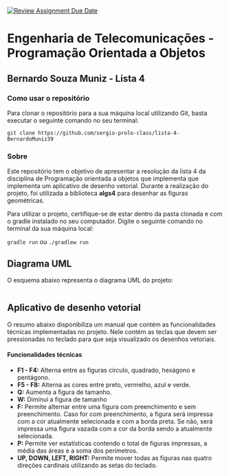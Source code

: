 [![Review Assignment Due Date](https://classroom.github.com/assets/deadline-readme-button-22041afd0340ce965d47ae6ef1cefeee28c7c493a6346c4f15d667ab976d596c.svg)](https://classroom.github.com/a/14jV-K72)
# Engenharia de Telecomunicações - Programação Orientada a Objetos
## Bernardo Souza Muniz - Lista 4

### Como usar o repositório
Para clonar o repositório para a sua máquina local utilizando Git, basta executar o seguinte comando no seu terminal:

`git clone https://github.com/sergio-prolo-class/lista-4-BernardoMuniz39`

### Sobre
Este repositório tem o objetivo de apresentar a resolução da lista 4 da disciplina de Programação orientada a objetos que implementa que implementa um aplicativo de desenho vetorial. Durante a realização do projeto, foi utilizada a biblioteca **algs4** para desenhar as figuras geométricas.

Para utilizar o projeto, certifique-se de estar dentro da pasta clonada e com o gradle instalado no seu computador. Digite o seguinte comando no terminal da sua máquina local:

`gradle run` ou `./gradlew run`

## Diagrama UML
O esquema abaixo representa o diagrama UML do projeto:

```mermaid

```

## Aplicativo de desenho vetorial
O resumo abaixo disponibiliza um manual que contém as funcionalidades técnicas implementadas no projeto. Nele contém as teclas que devem ser pressionadas no teclado para que seja visualizado os desenhos vetoriais.
#### Funcionalidades técnicas
- **F1 - F4:** Alterna entre as figuras círculo, quadrado, hexágono e pentágono.
- **F5 - F8:** Alterna as cores entre preto, vermelho, azul e verde.
- **Q:** Aumenta a figura de tamanho.
- **W:** Diminui a figura de tamanho
- **F:** Permite alternar entre uma figura com preenchimento e sem preenchimento. Caso for com preenchimento, a figura será impressa com a cor atualmente selecionada e com a borda preta. Se não, será impressa uma figura vazada com a cor da borda sendo a atualmente selecionada.
- **P:** Permite ver estatísticas contendo o total de figuras impressas, a média das áreas e a soma dos perímetros.
- **UP, DOWN, LEFT, RIGHT:** Permite mover todas as figuras nas quatro direções cardinais utilizando as setas do teclado.